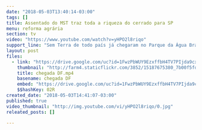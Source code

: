 ```yaml
---
date: "2018-05-03T13:40:14-03:00"
tags: []
title: Assentado do MST traz toda a riqueza do cerrado para SP
menu: reforma agrária
section: tv
video: "https://www.youtube.com/watch?v=yHPO2l8riqo"
support_line: "Sem Terra de todo país já chegaram no Parque da Água Branca, em SP, para a 3ª Feira Nacional da Reforma Agrária."
layout: post
files:
  - link: "https://drive.google.com/uc?id=1FwzPbWUY9EzxffbH4TV7PIjda9cxci3a&export=download"
    thumbnail: "http://farm4.staticflickr.com/3852/15187675380_7b00f5fdff_b.jpg"
    title: chegada DF.mp4
    basename: chegada DF
    embed: "https://drive.google.com/uc?id=1FwzPbWUY9EzxffbH4TV7PIjda9cxci3a"
    $$hashKey: 02R
created_date: "2018-05-03T14:41:07-03:00"
published: true
video_thumbnail: "http://img.youtube.com/vi/yHPO2l8riqo/0.jpg"
releated_posts: []

---
```

